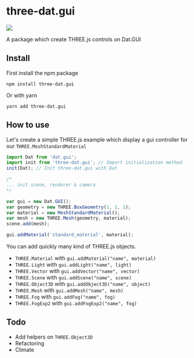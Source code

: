 # three-dat.gui

<a href="https://codeclimate.com/github/SolalDR/three-dat.gui/maintainability"><img src="https://api.codeclimate.com/v1/badges/db5b4da3972fef7fbad4/maintainability" /></a>

A package which create THREE.js controls on Dat.GUI

## Install

First install the npm package

```
npm install three-dat.gui
```

Or with yarn

```
yarn add three-dat.gui
```

## How to use

Let's create a simple THREE.js example which display a gui controller for our `THREE.MeshStandardMaterial`

```javascript
import Dat from 'dat.gui';
import init from 'three-dat.gui'; // Import initialization method
init(Dat); // Init three-dat.gui with Dat

/* 
... init scene, renderer & camera
*/

var gui = new Dat.GUI();
var geometry = new THREE.BoxGeometry(1, 1, 1);
var material = new MeshStandardMaterial();
var mesh = new THREE.Mesh(geometry, material);
scene.add(mesh);

gui.addMaterial('standard_material', material);
```

You can add quickly many kind of THREE.js objects.

- `THREE.Material` with `gui.addMaterial("name", material)`
- `THREE.Light` with `gui.addLight("name", light)`
- `THREE.Vector` with `gui.addVector("name", vector)`
- `THREE.Scene` with `gui.addScene("name", scene)`
- `THREE.Object3D` with `gui.addObject3D("name", object)`
- `THREE.Mesh` with `gui.addMesh("name", mesh)`
- `THREE.Fog` with `gui.addFog("name", fog)`
- `THREE.FogExp2` with `gui.addFogExp2("name", fog)`

## Todo

- Add helpers on `THREE.Object3D`
- Refactoring
- Climate
